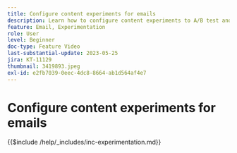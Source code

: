 ```yaml
---
title: Configure content experiments for emails
description: Learn how to configure content experiments to A/B test and explore email content best drives your business objectives.
feature: Email, Experimentation
role: User
level: Beginner
doc-type: Feature Video
last-substantial-update: 2023-05-25
jira: KT-11129
thumbnail: 3419893.jpeg
exl-id: e2fb7039-0eec-4dc8-8664-ab1d564af4e7
---
```

# Configure content experiments for emails

{{$include /help/_includes/inc-experimentation.md}}
